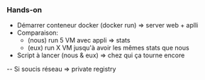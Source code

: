 ### Hands-on

- Démarrer conteneur docker (docker run) => server web + aplli
- Comparaison:
    - (nous) run 5 VM avec appli => stats
    - (eux) run X VM jusqu'à avoir les mêmes stats que nous
- Script à lancer (nous & eux) => chez qui ça tourne encore

-- Si soucis réseau => private registry
